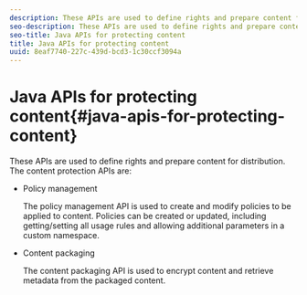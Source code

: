 ```yaml
---
description: These APIs are used to define rights and prepare content for distribution. The content protection APIs are 
seo-description: These APIs are used to define rights and prepare content for distribution. The content protection APIs are 
seo-title: Java APIs for protecting content
title: Java APIs for protecting content
uuid: 8eaf7740-227c-439d-bcd3-1c30ccf3094a
---
```


# Java APIs for protecting content{#java-apis-for-protecting-content}

These APIs are used to define rights and prepare content for distribution. The content protection APIs are:

* Policy management

  The policy management API is used to create and modify policies to be applied to content. Policies can be created or updated, including getting/setting all usage rules and allowing additional parameters in a custom namespace. 

* Content packaging

  The content packaging API is used to encrypt content and retrieve metadata from the packaged content.

